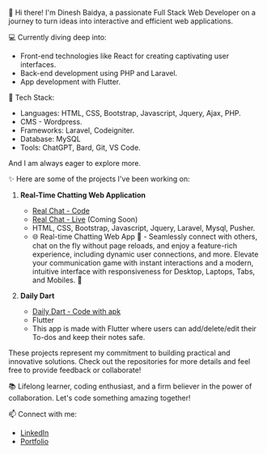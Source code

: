 👋 Hi there! I'm Dinesh Baidya, a passionate Full Stack Web Developer on a journey to turn ideas into interactive and efficient web applications.

💻 Currently diving deep into:
   - Front-end technologies like React for creating captivating user interfaces.
   - Back-end development using PHP and Laravel.
   - App development with Flutter.

🔧 Tech Stack:
   - Languages: HTML, CSS, Bootstrap, Javascript, Jquery, Ajax, PHP.
   - CMS - Wordpress.
   - Frameworks: Laravel, Codeigniter.
   - Database: MySQL
   - Tools: ChatGPT, Bard, Git, VS Code.
     
  And I am always eager to explore more.

✨ Here are some of the projects I've been working on:

1. **Real-Time Chatting Web Application**
   - [Real Chat - Code](https://github.com/dineshbaidya12/chat-pusher)
   - [Real Chat - Live](https://realchat.in) (Coming Soon)
   - HTML, CSS, Bootstrap, Javascript, Jquery, Laravel, Mysql, Pusher. 
   - 🌐 Real-time Chatting Web App 🚀 - Seamlessly connect with others, chat on the fly without page reloads, and enjoy a feature-rich experience, including dynamic user connections, and more. Elevate your communication game with instant interactions and a modern, intuitive interface with responsiveness for Desktop, Laptops, Tabs, and Mobiles. 💬

2. **Daily Dart**
   - [Daily Dart - Code with apk](https://github.com/dineshbaidya12/Todo-and-Notes-App-DailyDart)
   - Flutter
   - This app is made with Flutter where users can add/delete/edit their To-dos and keep their notes safe.

These projects represent my commitment to building practical and innovative solutions. Check out the repositories for more details and feel free to provide feedback or collaborate!

📚 Lifelong learner, coding enthusiast, and a firm believer in the power of collaboration. Let's code something amazing together!

📫 Connect with me:
   - [LinkedIn](https://www.linkedin.com/in/dinesh-baidya-a15b18227/)
   - [Portfolio](https://dbaidya.vercel.app/)
